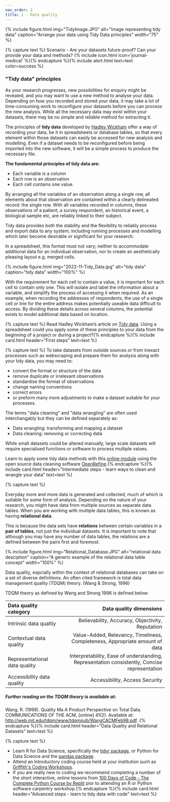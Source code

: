 ```yaml
---
nav_order: 2
title: 1 - Data quality
---
```


{% include figure.html img="TidyImage.JPG" alt="Image representing tidy data" caption="Arrange your data using Tidy Data principles" width="75" %}

{% capture text %}
Scenario - Are your datasets future-proof? Can your provide your data and methods? {% include icon.html icon='journal-medical' %}{% endcapture %}{% include alert.html text=text color=success %}

### "Tidy data" principles
As your research progresses, new possibilities for enquiry might be revealed, and you may want to use a new method to analyse your data. Depending on how you recorded and stored your data, it may take a lot of time-consuming work to reconfigure your datasets before you can process the new analysis. While all the necessary data may exist within your datasets, there may be no simple and reliable method for extracting it.

The principles of **tidy data** developed by [Hadley Wickham](https://hadley.nz/) offer a way of recording your data, be it in spreadsheets or database tables, so that every element within those datasets can easily be accessed for new analysis and modelling. Even if a dataset needs to be reconfigured before being imported into the new software, it will be a simple process to produce the necessary file.

**The fundamental principles of tidy data are:**
- Each variable is a column
- Each row is an observation
- Each cell contains one value.

By arranging all the variables of an observation along a single row, all elements about that observation are contained within a clearly delineated record: the single row. With all variables recorded in columns, these observations of a patient, a survey respondent, an historical event, a biological sample etc, are reliably linked to their subject.

Tidy data provides both the stability and the flexibility to reliably process and export data to any system; including running processes and modelling which later become desirable or significant for your research.  

In a spreadsheet, this format must not vary; neither to accommodate additional data for an individual observation, nor to create an aesthetically pleasing layout e.g. merged cells.

{% include figure.html img="2022-11-Tidy_Data.jpg" alt="tidy data" caption="tidy data" width="100%" %}

With the requirement for each cell to contain a value, it is important for each cell to contain only one. This will isolate and label the information about a variable, and simplify the process of accessing it when required. As an example, when recording the addresses of respondents, the use of a single cell or line for the entire address makes potentially useable data difficult to access. By dividing these details across several columns, the potential exists to model additional data based on location.

{% capture text %}
Read Hadley Wickham’s article on [Tidy data](https://vita.had.co.nz/papers/tidy-data.pdf). Using a spreadsheet could you apply some of these principles to your data from the beginning of a project or during a project?{% endcapture %}{% include card.html header="First steps" text=text %}

{% capture text %}
To take datasets from outside sources or from inexact processes such as webscraping and prepare them for analysis along with your tidy data, you may need to:
- convert the format or structure of the data
- remove duplicate or irrelevant observations
- standardise the format of observations
- change naming conventions
- correct errors
- or preform many more adjustments to make a dataset suitable for your processes.

The terms "data cleaning" and "data wrangling" are often used interchangably but they can be defined separately as:
- Data wrangling: transforming and mapping a dataset
- Data cleaning: removing or correcting data

While small datasets could be altered manually, large scale datasets will require specialised functions or software to process multiple values.

Learn to apply some tidy data methods with this [online module](https://griffithunilibrary.github.io/intro-data-wrangle/) using the open source data cleaning software [OpenRefine](https://openrefine.org/).{% endcapture %}{% include card.html header="Intermediate steps - learn ways to clean and wrangle your data" text=text %}

{% capture text %}

Everyday more and more data is generated and collected, much of which is suitable for some form of analysis. Depending on the nature of your research, you might have data from multiple sources as separate data tables. When you are working with multiple data tables, this is known as having **relational data**.

This is because the data sets have **relations** between certain variables in a **pair of tables**, not just the individual datasets. It is important to note that although you may have any number of data tables, the relations are a defined between the pairs first and foremost.

{% include figure.html img="Relational_Database.JPG" alt="relational data desciption" caption="A generic example of the relational data table concept" width="100%" %}

Data quality, espcially within the context of relational databases can take on a set of diverse defintiions. An often cited framework is total data management quality (TDQM) theory. (Wang & Strong, 1996)

TDQM theory as defined by Wang and Strong 1996 is defined below:

| **Data quality category**             | **Data quality dimensions**                                                                    |
| :-------------------------------------| ---------------------------------------------------------------------------------------------: |
| Intrinsic data qualtiy                | Believability, Accuracy, Objectivity, Reputation                                               |
| Contextual data quality               | Value-Added, Relevancy, Timeliness, Completeness, Appropriate amount of data                   |
| Representational data quality         | Interpretability, Ease of understanding, Representation consistently, Concise representation   |
| Accessibility data quality            | Accessibility, Access Security                                                                 |

##### Further reading on the TDQM theory is available at: 

Wang, R. (1998). Quality Ma A Product Perspective on Total Data. COMMUNICATIONS OF THE ACM, [online] 41(2). Available at: http://web.mit.edu/tdqm/www/tdqmpub/WangCACMFeb98.pdf.
{% endcapture %}{% include card.html header="Data Quality and Relational Datasets" text=text %}

{% capture text %}
- Learn R for Data Science, specifically the [tidyr package](https://r4ds.had.co.nz/tidy-data.html), or Python for Data Science and the [pandas package](https://byuidatascience.github.io/python4ds/tidy-data.html).
- Attend an Introductory coding course held at your institution such as [Griffith's Coding Workshops](https://www.griffith.edu.au/eresearch-services/hacky-hour).
- If you are really new to coding we recommend completing a number of the short interactive, online lessons from [100 Days of Code - The Complete Python Course by Replit](https://replit.com) pior to attending an R or Python software carpentry workshop.{% endcapture %}{% include card.html header="Advanced steps - learn to tidy data with code" text=text %}

